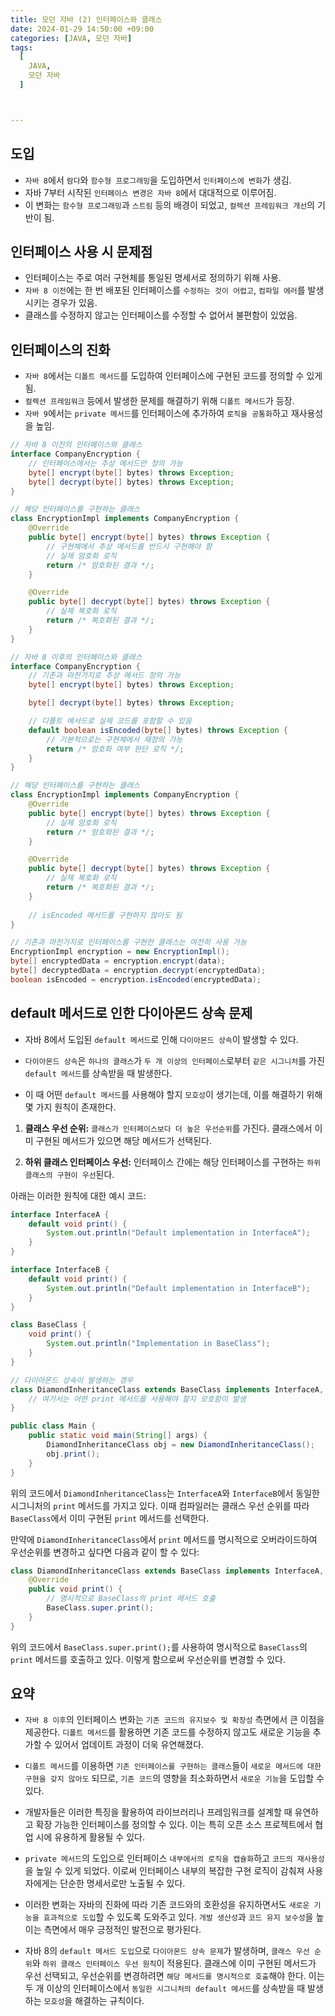```yaml
---
title: 모던 자바 (2) 인터페이스와 클래스
date: 2024-01-29 14:50:00 +09:00
categories: [JAVA, 모던 자바]
tags:
  [
    JAVA,
    모던 자바
  ]



---
```


## 도입

- `자바 8`에서 `람다`와 `함수형 프로그래밍`을 도입하면서 `인터페이스에 변화`가 생김.
- 자바 7부터 시작된 `인터페이스 변경은 자바 8`에서 대대적으로 이루어짐.
- 이 변화는 `함수형 프로그래밍`과 `스트림` 등의 배경이 되었고, `컬렉션 프레임워크 개선`의 기반이 됨.

## 인터페이스 사용 시 문제점

- 인터페이스는 주로 여러 구현체를 통일된 명세서로 정의하기 위해 사용.
- `자바 8 이전`에는 한 번 배포된 인터페이스를 `수정하는 것이 어렵고`, `컴파일 에러`를 발생시키는 경우가 있음.
- 클래스를 수정하지 않고는 인터페이스를 수정할 수 없어서 불편함이 있었음.

## 인터페이스의 진화

- `자바 8`에서는 `디폴트 메서드`를 도입하여 인터페이스에 구현된 코드를 정의할 수 있게 됨.
- `컬렉션 프레임워크` 등에서 발생한 문제를 해결하기 위해 `디폴트 메서드`가 등장.
- `자바 9`에서는 `private 메서드`를 인터페이스에 추가하여 `로직을 공통화`하고 재사용성을 높임.

```java
// 자바 8 이전의 인터페이스와 클래스
interface CompanyEncryption {
    // 인터페이스에서는 추상 메서드만 정의 가능
    byte[] encrypt(byte[] bytes) throws Exception;
    byte[] decrypt(byte[] bytes) throws Exception;
}

// 해당 인터페이스를 구현하는 클래스
class EncryptionImpl implements CompanyEncryption {
    @Override
    public byte[] encrypt(byte[] bytes) throws Exception {
        // 구현체에서 추상 메서드를 반드시 구현해야 함
        // 실제 암호화 로직
        return /* 암호화된 결과 */;
    }

    @Override
    public byte[] decrypt(byte[] bytes) throws Exception {
        // 실제 복호화 로직
        return /* 복호화된 결과 */;
    }
}

// 자바 8 이후의 인터페이스와 클래스
interface CompanyEncryption {
    // 기존과 마찬가지로 추상 메서드 정의 가능
    byte[] encrypt(byte[] bytes) throws Exception;

    byte[] decrypt(byte[] bytes) throws Exception;

    // 디폴트 메서드로 실제 코드를 포함할 수 있음
    default boolean isEncoded(byte[] bytes) throws Exception {
        // 기본적으로는 구현체에서 재정의 가능
        return /* 암호화 여부 판단 로직 */;
    }
}

// 해당 인터페이스를 구현하는 클래스
class EncryptionImpl implements CompanyEncryption {
    @Override
    public byte[] encrypt(byte[] bytes) throws Exception {
        // 실제 암호화 로직
        return /* 암호화된 결과 */;
    }

    @Override
    public byte[] decrypt(byte[] bytes) throws Exception {
        // 실제 복호화 로직
        return /* 복호화된 결과 */;
    }
    
    // isEncoded 메서드를 구현하지 않아도 됨
}

// 기존과 마찬가지로 인터페이스를 구현한 클래스는 여전히 사용 가능
EncryptionImpl encryption = new EncryptionImpl();
byte[] encryptedData = encryption.encrypt(data);
byte[] decryptedData = encryption.decrypt(encryptedData);
boolean isEncoded = encryption.isEncoded(encryptedData);

```

## default 메서드로 인한 다이아몬드 상속 문제

- 자바 8에서 도입된 `default 메서드`로 인해 `다이아몬드 상속`이 발생할 수 있다.

- `다이아몬드 상속`은 `하나의 클래스`가 `두 개 이상의 인터페이스`로부터 `같은 시그니처`를 가진 `default 메서드`를 상속받을 때 발생한다.
- 이 때 어떤 `default 메서드`를 사용해야 할지 `모호성`이 생기는데, 이를 해결하기 위해 몇 가지 원칙이 존재한다.

1. **클래스 우선 순위:** `클래스가 인터페이스보다 더 높은 우선순위`를 가진다. 클래스에서 이미 구현된 메서드가 있으면 해당 메서드가 선택된다.

2. **하위 클래스 인터페이스 우선:** 인터페이스 간에는 해당 인터페이스를 구현하는 `하위 클래스의 구현이 우선`된다.

아래는 이러한 원칙에 대한 예시 코드:

```java
interface InterfaceA {
    default void print() {
        System.out.println("Default implementation in InterfaceA");
    }
}

interface InterfaceB {
    default void print() {
        System.out.println("Default implementation in InterfaceB");
    }
}

class BaseClass {
    void print() {
        System.out.println("Implementation in BaseClass");
    }
}

// 다이아몬드 상속이 발생하는 경우
class DiamondInheritanceClass extends BaseClass implements InterfaceA, InterfaceB {
    // 여기서는 어떤 print 메서드를 사용해야 할지 모호함이 발생
}

public class Main {
    public static void main(String[] args) {
        DiamondInheritanceClass obj = new DiamondInheritanceClass();
        obj.print();
    }
}
```

위의 코드에서 `DiamondInheritanceClass`는 `InterfaceA`와 `InterfaceB`에서 동일한 시그니처의 `print` 메서드를 가지고 있다. 이때 컴파일러는 클래스 우선 순위를 따라 `BaseClass`에서 이미 구현된 `print` 메서드를 선택한다.

만약에 `DiamondInheritanceClass`에서 `print` 메서드를 명시적으로 오버라이드하여 우선순위를 변경하고 싶다면 다음과 같이 할 수 있다:

```java
class DiamondInheritanceClass extends BaseClass implements InterfaceA, InterfaceB {
    @Override
    public void print() {
        // 명시적으로 BaseClass의 print 메서드 호출
        BaseClass.super.print();
    }
}
```

위의 코드에서 `BaseClass.super.print();`를 사용하여 명시적으로 `BaseClass`의 `print` 메서드를 호출하고 있다. 이렇게 함으로써 우선순위를 변경할 수 있다.



## 요약

- `자바 8 이후`의 인터페이스 변화는 `기존 코드의 유지보수 및 확장성` 측면에서 큰 이점을 제공한다. `디폴트 메서드`를 활용하면 기존 코드를 수정하지 않고도 새로운 기능을 추가할 수 있어서 업데이트 과정이 더욱 유연해졌다.

- `디폴트 메서드`를 이용하면 `기존 인터페이스를 구현하는 클래스`들이 `새로운 메서드에 대한 구현을 갖지 않아도` 되므로, `기존 코드`의 영향을 최소화하면서 `새로운 기능`을 도입할 수 있다.

- 개발자들은 이러한 특징을 활용하여 라이브러리나 프레임워크를 설계할 때 유연하고 확장 가능한 인터페이스를 정의할 수 있다. 이는 특히 오픈 소스 프로젝트에서 협업 시에 유용하게 활용될 수 있다.

- `private 메서드`의 도입으로 인터페이스 `내부에서의 로직을 캡슐화`하고 `코드의 재사용성`을 높일 수 있게 되었다. 이로써 인터페이스 내부의 복잡한 구현 로직이 감춰져 사용자에게는 단순한 명세서로만 노출될 수 있다.

- 이러한 변화는 자바의 진화에 따라 기존 코드와의 호환성을 유지하면서도 `새로운 기능을 효과적으로 도입`할 수 있도록 도와주고 있다. `개발 생산성`과 `코드 유지 보수성`을 높이는 측면에서 매우 긍정적인 발전으로 평가된다.

- 자바 8의 `default 메서드 도입`으로 `다이아몬드 상속 문제`가 발생하며, `클래스 우선 순위`와 `하위 클래스 인터페이스 우선 원칙`이 적용된다. 클래스에 이미 구현된 메서드가 우선 선택되고, 우선순위를 변경하려면 `해당 메서드를 명시적으로 호출`해야 한다. 이는 두 개 이상의 인터페이스에서 `동일한 시그니처의 default 메서드`를 상속받을 때 발생하는 `모호성`을 해결하는 규칙이다.